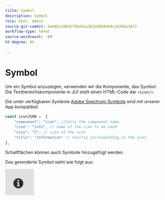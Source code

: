 ```yaml
---
title: Symbol
description: Symbol
role: User, Admin
source-git-commit: be06612d832785a91a3b2a89b84e0c2438ba30f2
workflow-type: tm+mt
source-wordcount: '49'
ht-degree: 6%

---
```


# Symbol

Um ein Symbol anzuzeigen, verwenden wir die Komponente, das Symbol .
Die Textbereichskomponente in JUI stellt einen HTML-Code dar `<icon/>`.

Die unter verfügbaren Symbole [Adobe Spectrum-Symbole](https://spectrum.adobe.com/page/icons/) sind mit unserer App kompatibel.

```js title="icon.js"
const iconJSON =  {
    "component": "icon", //tells the component name
    "icon": "info", // name of the icon to be used
    "size": "S", // size of the icon
    "title": "Information" // tooltip corresponding to the icon.
},
```

Schaltflächen können auch Symbole hinzugefügt werden.

Das gerenderte Symbol sieht wie folgt aus:

![icon](./imgs/info_icon.png "Symbol")
